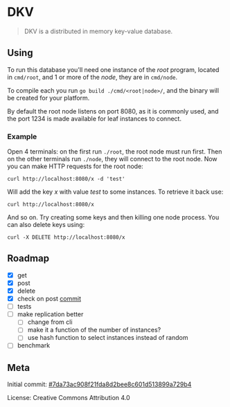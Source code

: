 # DKV

> DKV is a distributed in memory key-value database.


## Using

To run this database you'll need one instance of the *root* program, located in 
`cmd/root`, and 1 or more of the *node*, they are in `cmd/node`.

To compile each you run `go build ./cmd/<root|node>/`, and the binary will be
created for your platform.

By default the root node listens on port 8080, as it is commonly used, and
the port 1234 is made available for leaf instances to connect.

### Example

Open 4 terminals: on the first run `./root`, the root node must run first.
Then on the other terminals run `./node`, they will connect to the root node.
Now you can make HTTP requests for the root node:

`curl http://localhost:8080/x -d 'test'`

Will add the key *x* with value *test* to some instances. To retrieve it back use:

`curl http://localhost:8080/x`

And so on. Try creating some keys and then killing one node process. You can also
delete keys using:

`curl -X DELETE http://localhost:8080/x`


## Roadmap

- [x] get
- [x] post
- [x] delete
- [x] check on post [commit](https://github.com/blmayer/dkv/blob/d160e34976d570c9373090b23ef3901b8e04bcc7/cmd/root/instances.go#L60)
- [ ] tests
- [ ] make replication better
  - [ ] change from cli
  - [ ] make it a function of the number of instances?
  - [ ] use hash function to select instances instead of random
- [ ] benchmark

## Meta

Initial commit: [#7da73ac908f21fda8d2bee8c601d513899a729b4](https://github.com/blmayer/dkv/commit/7da73ac908f21fda8d2bee8c601d513899a729b4)

License: Creative Commons Attribution 4.0
